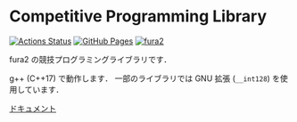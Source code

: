 # Competitive Programming Library

[![Actions Status](https://github.com/fura2/competitive-programming-library/workflows/verify/badge.svg)](https://github.com/fura2/competitive-programming-library/actions)
[![GitHub Pages](https://img.shields.io/static/v1?label=GitHub+Pages&message=fura2's+Library+&color=brightgreen&logo=github)](https://fura2.github.io/competitive-programming-library/)
[![fura2](https://img.shields.io/endpoint?url=https%3A%2F%2Fatcoder-badges.now.sh%2Fapi%2Fatcoder%2Fjson%2Ffura2)](https://atcoder.jp/users/fura2)

fura2 の競技プログラミングライブラリです．

g++ (C++17) で動作します．
一部のライブラリでは GNU 拡張 (``__int128``) を使用しています．

[ドキュメント](https://fura2.github.io/competitive-programming-library/)
